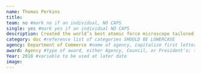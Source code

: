 ```yaml
---
name: Thomas Perkins
title:
team: no #mark no if an individual, NO CAPS
single: yes #mark yes if an individual NO CAPS
description: Created the world’s best atomic force microscope tailored to biological measurements. Dr. Perkins’ technologies and results are improving drug design and advancing biomedical research on cancer and brain diseases.
category: doc #reference list of categories SHOULD BE LOWERCASE
agency: Department of Commerce #name of agency, capitalize first letter of each name
award: Agency #type of award, either Agency, Council, or President's; this is case sensitive so make sure to match the options listed exactly. This section generates the format of the card
Year: 2018 #variable to be used at later date
image:
---
```

